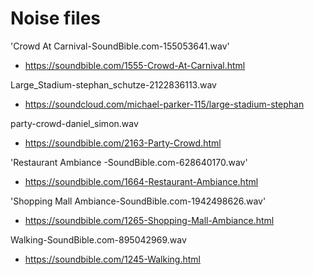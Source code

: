 # Noise files

'Crowd At Carnival-SoundBible.com-155053641.wav'

* https://soundbible.com/1555-Crowd-At-Carnival.html

Large_Stadium-stephan_schutze-2122836113.wav

* https://soundcloud.com/michael-parker-115/large-stadium-stephan

party-crowd-daniel_simon.wav

* https://soundbible.com/2163-Party-Crowd.html

'Restaurant Ambiance -SoundBible.com-628640170.wav'

* https://soundbible.com/1664-Restaurant-Ambiance.html

'Shopping Mall Ambiance-SoundBible.com-1942498626.wav'

* https://soundbible.com/1265-Shopping-Mall-Ambiance.html

Walking-SoundBible.com-895042969.wav

* https://soundbible.com/1245-Walking.html
